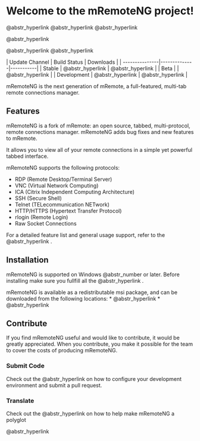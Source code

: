 # Welcome to the mRemoteNG project!

@abstr_hyperlink @abstr_hyperlink @abstr_hyperlink 

@abstr_hyperlink 

@abstr_hyperlink @abstr_hyperlink 

| Update Channel | Build Status | Downloads | | ---------------|--------------|-----------| | Stable | @abstr_hyperlink | @abstr_hyperlink | | Beta | | @abstr_hyperlink | | Development | @abstr_hyperlink | @abstr_hyperlink |

mRemoteNG is the next generation of mRemote, a full-featured, multi-tab remote connections manager.

## Features

mRemoteNG is a fork of mRemote: an open source, tabbed, multi-protocol, remote connections manager. mRemoteNG adds bug fixes and new features to mRemote.

It allows you to view all of your remote connections in a simple yet powerful tabbed interface.

mRemoteNG supports the following protocols:

  * RDP (Remote Desktop/Terminal Server)
  * VNC (Virtual Network Computing)
  * ICA (Citrix Independent Computing Architecture)
  * SSH (Secure Shell)
  * Telnet (TELecommunication NETwork)
  * HTTP/HTTPS (Hypertext Transfer Protocol)
  * rlogin (Remote Login)
  * Raw Socket Connections



For a detailed feature list and general usage support, refer to the @abstr_hyperlink .

## Installation

mRemoteNG is supported on Windows @abstr_number or later. Before installing make sure you fullfill all the @abstr_hyperlink .

mRemoteNG is available as a redistributable msi package, and can be downloaded from the following locations: * @abstr_hyperlink * @abstr_hyperlink 

## Contribute

If you find mRemoteNG useful and would like to contribute, it would be greatly appreciated. When you contribute, you make it possible for the team to cover the costs of producing mRemoteNG.

### Submit Code

Check out the @abstr_hyperlink on how to configure your development environment and submit a pull request.

### Translate

Check out the @abstr_hyperlink on how to help make mRemoteNG a polyglot

@abstr_hyperlink 
